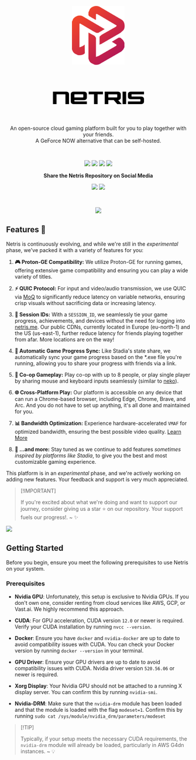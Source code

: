 <div align="center">
<div>

<a href="https://netris.me" >
<img height="160" src="/assets/logo.png">
</a>

</div>

&nbsp;
&nbsp;

<div align="center" >
<h1>
<a href="https://netris.me" >
<picture>
  <source media="(prefers-color-scheme: dark)" srcset="/assets/logo-name-white.png">
  <source media="(prefers-color-scheme: light)" srcset="/assets/logo-name-black.png">
  <img alt="netris logo name" src="/assets/logo-name-black.png">
</picture>

</a>

</h1>

</div>
&nbsp;
&nbsp;

An open-source cloud gaming platform built for you to play together with your friends. <br/> A GeForce NOW alternative that can be self-hosted.<br/>

</div>

&nbsp;
&nbsp;
 <div align="center" >

[![][github-release-shield]][github-release-link]
[![][discord-shield]][discord-link]
[![][github-license-shield]][github-license-link]
[![][github-stars-shield]][github-stars-link]

**Share the Netris Repository on Social Media**

[![][share-x-shield]][share-x-link]
[![][share-reddit-shield]][share-reddit-link]

</div>
&nbsp;
&nbsp;

<div align="center" >

[![][image-overview]][website-link]

</div>

## Features 🌟

Netris is continuously evolving, and while we're still in the _experimental_ phase, we've packed it with a variety of features for you:

1. **🎮 Proton-GE Compatibility:** We utilize Proton-GE for running games, offering extensive game compatibility and ensuring you can play a wide variety of titles.

2. **⚡ QUIC Protocol:** For input and video/audio transmission, we use QUIC via [MoQ][moq-github-url] to significantly reduce latency on variable networks, ensuring crisp visuals without sacrificing data or increasing latency.

3. **🔗 Session IDs:** With a `SESSION_ID`, we seamlessly tie your game progress, achievements, and devices without the need for logging into [netris.me][website-link]. Our public CDNs, currently located in Europe (eu-north-1) and the US (us-east-1), further reduce latency for friends playing together from afar. More locations are on the way!

4. **🔄 Automatic Game Progress Sync:** Like Stadia's state share, we automatically sync your game progress based on the *.exe file you're running, allowing you to share your progress with friends via a link.

5. **👫 Co-op Gameplay:** Play co-op with up to 8 people, or play single player by sharing mouse and keyboard inputs seamlessly (similar to [neko][neko-url]).

6. **🌐 Cross-Platform Play:** Our platform is accessible on any device that can run a Chrome-based browser, including Edge, Chrome, Brave, and Arc. And you do not have to set up anything, it's all done and maintained for you.

7. **📊 Bandwidth Optimization:** Experience hardware-accelerated `VMAF` for optimized bandwidth, ensuring the best possible video quality. [Learn More][vmaf-cuda-link]

8. **🌟 ...and more:** Stay tuned as we continue to add features _sometimes inspired by platforms like Stadia_, to give you the best and most customizable gaming experience.

This platform is in an _experimental_ phase, and we're actively working on adding new features. Your feedback and support is very much appreciated.

> \[!IMPORTANT]
>
> If you're excited about what we're doing and want to support our journey, consider giving us a star ⭐ on our repository. Your support fuels our progress!. \~ ✨


[![][image-star]][github-stars-link]


## Getting Started

Before you begin, ensure you meet the following prerequisites to use Netris on your system.

### Prerequisites

- **Nvidia GPU**: Unfortunately, this setup is exclusive to Nvidia GPUs. If you don't own one, consider renting from cloud services like AWS, GCP, or Vast.ai. We highly recommend this approach.

- **CUDA**: For GPU acceleration, CUDA version `12.0` or newer is required. Verify your CUDA installation by running `nvcc --version`.

- **Docker**: Ensure you have `docker` and `nvidia-docker` are up to date to avoid compatibility issues with CUDA. You can check your Docker version by running `docker --version` in your terminal.

- **GPU Driver**: Ensure your GPU drivers are up to date to avoid compatibility issues with CUDA. Nvidia driver version `520.56.06` or newer is required.

- **Xorg Display**: Your Nvidia GPU should not be attached to a running X display server. You can confirm this by running `nvidia-smi`.

- **Nvidia-DRM**: Make sure that the `nvidia-drm` module has been loaded and that the module is loaded with the flag `modeset=1`. Confirm this by running `sudo cat /sys/module/nvidia_drm/parameters/modeset` 

> \[!TIP]
>
> Typically, if your setup meets the necessary CUDA requirements, the `nvidia-drm` module will already be loaded, particularly in AWS G4dn instances. \~ 💡


[github-release-link]: https://github.com/wanjohiryan/netris/releases
[github-release-shield]: https://img.shields.io/github/v/release/wanjohiryan/netris?color=369eff&labelColor=black&logo=github&style=flat-square
[discord-shield]: https://img.shields.io/discord/1080111004698021909?color=5865F2&label=discord&labelColor=black&logo=discord&logoColor=white&style=flat-square
[discord-link]: https://discord.com/invite/Y6etn3qKZ3
[github-license-shield]: https://img.shields.io/github/license/wanjohiryan/netris?color=white&labelColor=black&style=flat-square
[github-license-link]: https://github.com/wanjohiryan/netris/blob/main/LICENSE
[github-stars-shield]: https://img.shields.io/github/stars/wanjohiryan/netris?color=ffcb47&labelColor=black&style=flat-square
[github-stars-link]: https://github.com/wanjohiryan/netris/network/stargazers
[share-x-shield]: https://img.shields.io/badge/-share%20on%20x-black?labelColor=black&logo=x&logoColor=white&style=flat-square
[share-x-link]: https://twitter.com/intent/tweet?text=Hey%2C%20check%20out%20this%20Github%20repository.%20It%20is%20an%20open-source%20self-hosted%20Geforce%20Now%20alternative.&url=https%3A%2F%2Fgithub.com%2Fwanjohiryan%2Fnetris
[share-reddit-shield]: https://img.shields.io/badge/-share%20on%20reddit-black?labelColor=black&logo=reddit&logoColor=white&style=flat-square
[share-reddit-link]: https://www.reddit.com/submit?title=Hey%2C%20check%20out%20this%20Github%20repository.%20It%20is%20an%20open-source%20self-hosted%20Geforce%20Now%20alternative.&url=https%3A%2F%2Fgithub.com%2Fwanjohiryan%2Fnetris
[image-overview]: assets/banner.png
[website-link]: https://netris.me
[neko-url]: https://github.com/m1k1o/neko
[image-star]: assets/star-us.png
[moq-github-url]: https://quic.video
[vmaf-cuda-link]: https://developer.nvidia.com/blog/calculating-video-quality-using-nvidia-gpus-and-vmaf-cuda/